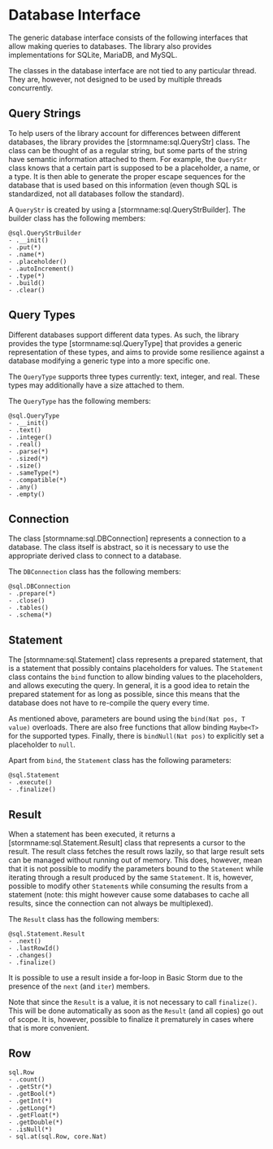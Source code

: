 Database Interface
==================

The generic database interface consists of the following interfaces that allow making queries to
databases. The library also provides implementations for SQLite, MariaDB, and MySQL.

The classes in the database interface are not tied to any particular thread. They are, however, not
designed to be used by multiple threads concurrently.


Query Strings
-------------

To help users of the library account for differences between different databases, the library
provides the [stormname:sql.QueryStr] class. The class can be thought of as a regular string, but
some parts of the string have semantic information attached to them. For example, the `QueryStr`
class knows that a certain part is supposed to be a placeholder, a name, or a type. It is then able
to generate the proper escape sequences for the database that is used based on this information
(even though SQL is standardized, not all databases follow the standard).

A `QueryStr` is created by using a [stormname:sql.QueryStrBuilder]. The builder class has the
following members:

```stormdoc
@sql.QueryStrBuilder
- .__init()
- .put(*)
- .name(*)
- .placeholder()
- .autoIncrement()
- .type(*)
- .build()
- .clear()
```

Query Types
-----------

Different databases support different data types. As such, the library provides the type
[stormname:sql.QueryType] that provides a generic representation of these types, and aims to provide
some resilience against a database modifying a generic type into a more specific one.

The `QueryType` supports three types currently: text, integer, and real. These types may
additionally have a size attached to them.

The `QueryType` has the following members:

```stormdoc
@sql.QueryType
- .__init()
- .text()
- .integer()
- .real()
- .parse(*)
- .sized(*)
- .size()
- .sameType(*)
- .compatible(*)
- .any()
- .empty()
```


Connection
----------

The class [stormname:sql.DBConnection] represents a connection to a database. The class itself is
abstract, so it is necessary to use the appropriate derived class to connect to a database.

The `DBConnection` class has the following members:

```stormdoc
@sql.DBConnection
- .prepare(*)
- .close()
- .tables()
- .schema(*)
```


Statement
---------

The [stormname:sql.Statement] class represents a prepared statement, that is a statement that
possibly contains placeholders for values. The `Statement` class contains the `bind` function to
allow binding values to the placeholders, and allows executing the query. In general, it is a good
idea to retain the prepared statement for as long as possible, since this means that the database
does not have to re-compile the query every time.

As mentioned above, parameters are bound using the `bind(Nat pos, T value)` overloads. There are
also free functions that allow binding `Maybe<T>` for the supported types. Finally, there is
`bindNull(Nat pos)` to explicitly set a placeholder to `null`.

Apart from `bind`, the `Statement` class has the following parameters:

```stormdoc
@sql.Statement
- .execute()
- .finalize()
```


Result
------

When a statement has been executed, it returns a [stormname:sql.Statement.Result] class that
represents a cursor to the result. The result class fetches the result rows lazily, so that large
result sets can be managed without running out of memory. This does, however, mean that it is not
possible to modify the parameters bound to the `Statement` while iterating through a result produced
by the same `Statement`. It is, however, possible to modify other `Statement`s while consuming the
results from a statement (note: this might however cause some databases to cache all results, since
the connection can not always be multiplexed).

The `Result` class has the following members:

```stormdoc
@sql.Statement.Result
- .next()
- .lastRowId()
- .changes()
- .finalize()
```

It is possible to use a result inside a for-loop in Basic Storm due to the presence of the `next`
(and `iter`) members.

Note that since the `Result` is a value, it is not necessary to call `finalize()`. This will be done
automatically as soon as the `Result` (and all copies) go out of scope. It is, however, possible to
finalize it prematurely in cases where that is more convenient.


Row
---

```stormdoc
sql.Row
- .count()
- .getStr(*)
- .getBool(*)
- .getInt(*)
- .getLong(*)
- .getFloat(*)
- .getDouble(*)
- .isNull(*)
- sql.at(sql.Row, core.Nat)
```